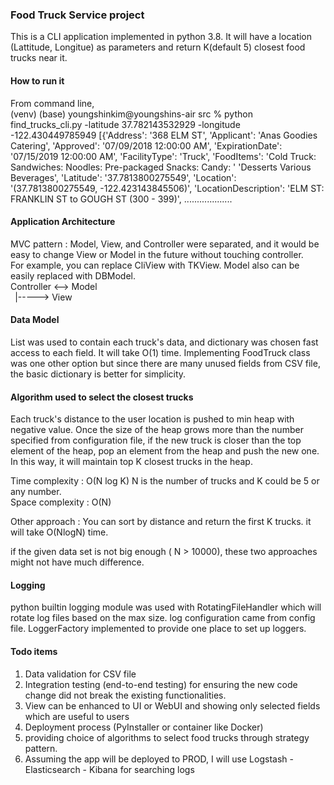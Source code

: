 ### **Food Truck Service project**

This is a CLI application implemented in python 3.8. 
It will have a location (Lattitude, Longitue) as parameters and return K(default 5) closest food trucks near it.

#### **How to run it**

From command line,  
(venv) (base) youngshinkim@youngshins-air src % python find_trucks_cli.py -latitude 37.782143532929 -longitude -122.430449785949
[{'Address': '368 ELM ST',
  'Applicant': 'Anas Goodies Catering',
  'Approved': '07/09/2018 12:00:00 AM',
  'ExpirationDate': '07/15/2019 12:00:00 AM',
  'FacilityType': 'Truck',
  'FoodItems': 'Cold Truck: Sandwiches: Noodles:  Pre-packaged Snacks: Candy: '
               'Desserts Various Beverages',
  'Latitude': '37.7813800275549',
  'Location': '(37.7813800275549, -122.423143845506)',
  'LocationDescription': 'ELM ST: FRANKLIN ST to GOUGH ST (300 - 399)',
...................

#### **Application Architecture**
MVC pattern  :   Model, View, and Controller were separated, and it would be easy to change View or Model in the future without touching controller.  
For example, you can replace CliView with TKView.  Model also can be easily replaced with DBModel.  
Controller <--> Model   
` `|-----> View


#### **Data Model**

List was used to contain each truck's data, and dictionary was chosen fast access to each field. It will take O(1) time.
Implementing FoodTruck class was one other option but since there are many unused fields from CSV file, the basic dictionary is better for simplicity.

#### **Algorithm used to select the closest trucks**

Each truck's distance to the user location is pushed to min heap with negative value. 
Once the size of the heap grows more than the number specified from configuration file, 
if the new truck is closer than the top element of the heap, pop an element from the heap 
and push the new one. In this way, it will maintain top K closest trucks in the heap.

Time complexity : O(N log K)  N is the number of trucks and K could be 5 or any number.  
Space complexity : O(N)

Other approach : You can sort by distance and return the first K trucks. it will take O(NlogN) time.  

if the given data set is not big enough ( N > 10000), these two approaches might not have much difference.

#### **Logging**
python builtin logging module was used with RotatingFileHandler which will rotate log files based on the max size.
log configuration came from config file. LoggerFactory implemented to provide one place to set up loggers. 

#### **Todo items**
1. Data validation for CSV file
2. Integration testing (end-to-end testing) for ensuring the new code change did not break the existing functionalities.
3. View can be enhanced to UI or WebUI and showing only selected fields which are useful to users
4. Deployment process (PyInstaller or container like Docker)
5. providing choice of algorithms to select food trucks through strategy pattern. 
6. Assuming the app will be deployed to PROD, I will use Logstash - Elasticsearch - Kibana for searching logs